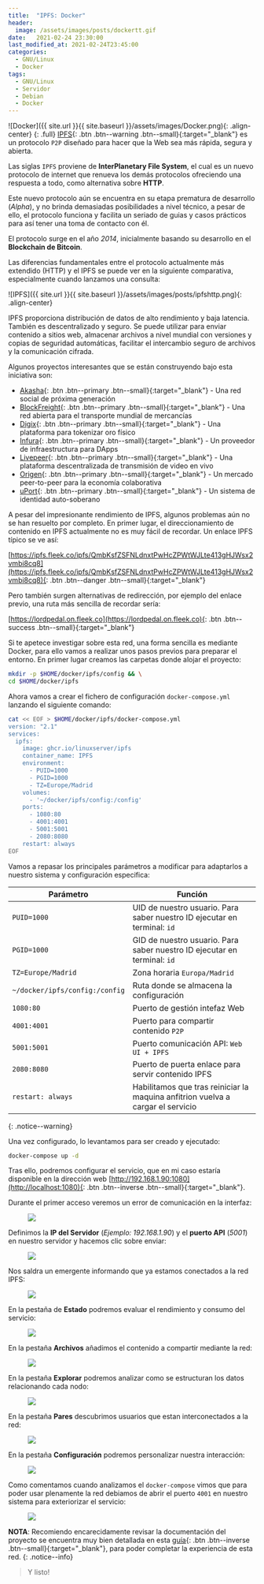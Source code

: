```yaml
---
title:  "IPFS: Docker"
header:
  image: /assets/images/posts/dockertt.gif
date:   2021-02-24 23:30:00
last_modified_at: 2021-02-24T23:45:00
categories:
  - GNU/Linux
  - Docker
tags:
  - GNU/Linux
  - Servidor
  - Debian
  - Docker
---
```


![Docker]({{ site.url }}{{ site.baseurl }}/assets/images/Docker.png){: .align-center}
{: .full}
[IPFS](https://ipfs.io){: .btn .btn--warning .btn--small}{:target="_blank"} es un protocolo `P2P` diseñado para hacer que la Web sea más rápida, segura y abierta.

Las siglas `IPFS` proviene de **InterPlanetary File System**, el cual es un nuevo protocolo de internet que renueva los demás protocolos ofreciendo una respuesta a todo, como alternativa sobre **HTTP**.

Este nuevo protocolo aún se encuentra en su etapa prematura de desarrollo (*Alpha*), y no brinda demasiadas posibilidades a nivel técnico, a pesar de ello, el protocolo funciona y facilita un seriado de guias y casos prácticos para así tener una toma de contacto con él.

El protocolo surge en el año *2014*, inicialmente basando su desarrollo en el **Blockchain de Bitcoin**.

Las diferencias fundamentales entre el protocolo actualmente más extendido (HTTP) y el IPFS se puede ver en la siguiente comparativa, especialmente cuando lanzamos una consulta: 

![IPFS]({{ site.url }}{{ site.baseurl }}/assets/images/posts/ipfshttp.png){: .align-center}

IPFS proporciona distribución de datos de alto rendimiento y baja latencia. También es descentralizado y seguro. Se puede utilizar para enviar contenido a sitios web, almacenar archivos a nivel mundial con versiones y copias de seguridad automáticas, facilitar el intercambio seguro de archivos y la comunicación cifrada.

Algunos proyectos interesantes que se están construyendo bajo esta iniciativa son:

- [Akasha](https://akasha.world){: .btn .btn--primary .btn--small}{:target="_blank"} - Una red social de próxima generación
- [BlockFreight](https://blockfreight.com){: .btn .btn--primary .btn--small}{:target="_blank"} - Una red abierta para el transporte mundial de mercancías
- [Digix](https://digix.global){: .btn .btn--primary .btn--small}{:target="_blank"} - Una plataforma para tokenizar oro físico
- [Infura](https://infura.io){: .btn .btn--primary .btn--small}{:target="_blank"} - Un proveedor de infraestructura para DApps
- [Livepeer](https://livepeer.org){: .btn .btn--primary .btn--small}{:target="_blank"} - Una plataforma descentralizada de transmisión de video en vivo
- [Origen](https://www.originprotocol.com){: .btn .btn--primary .btn--small}{:target="_blank"} - Un mercado peer-to-peer para la economía colaborativa
- [uPort](https://www.uport.me){: .btn .btn--primary .btn--small}{:target="_blank"} - Un sistema de identidad auto-soberano

A pesar del impresionante rendimiento de IPFS, algunos problemas aún no se han resuelto por completo. En primer lugar, el direccionamiento de contenido en IPFS actualmente no es muy fácil de recordar. Un enlace IPFS típico se ve así:

[https://ipfs.fleek.co/ipfs/QmbKsfZSFNLdnxtPwHcZPWtWJLte413gHJWsx2vmbi8cq8](https://ipfs.fleek.co/ipfs/QmbKsfZSFNLdnxtPwHcZPWtWJLte413gHJWsx2vmbi8cq8){: .btn .btn--danger .btn--small}{:target="_blank"}

Pero también surgen alternativas de redirección, por ejemplo del enlace previo, una ruta más sencilla de recordar sería:

[https://lordpedal.on.fleek.co](https://lordpedal.on.fleek.co){: .btn .btn--success .btn--small}{:target="_blank"}

Si te apetece investigar sobre esta red, una forma sencilla es mediante Docker, para ello vamos a realizar unos pasos previos para preparar el entorno. En primer lugar creamos las carpetas donde alojar el proyecto:

```bash
mkdir -p $HOME/docker/ipfs/config && \
cd $HOME/docker/ipfs
```

Ahora vamos a crear el fichero de configuración `docker-compose.yml` lanzando el siguiente comando:

```bash
cat << EOF > $HOME/docker/ipfs/docker-compose.yml
version: "2.1"
services:
  ipfs:
    image: ghcr.io/linuxserver/ipfs
    container_name: IPFS
    environment:
      - PUID=1000
      - PGID=1000
      - TZ=Europe/Madrid
    volumes:
      - '~/docker/ipfs/config:/config'
    ports:
      - 1080:80
      - 4001:4001
      - 5001:5001
      - 2080:8080
    restart: always
EOF
```

Vamos a repasar los principales parámetros a modificar para adaptarlos a nuestro sistema y configuración especifica:

| Parámetro | Función |
| ------ | ------ |
| `PUID=1000` | UID de nuestro usuario. Para saber nuestro ID ejecutar en terminal: `id` |
| `PGID=1000` | GID de nuestro usuario. Para saber nuestro ID ejecutar en terminal: `id` |
| `TZ=Europe/Madrid` | Zona horaria `Europa/Madrid` |
| `~/docker/ipfs/config:/config` | Ruta donde se almacena la configuración |
| `1080:80` | Puerto de gestión intefaz Web |
| `4001:4001` | Puerto para compartir contenido `P2P` |
| `5001:5001` | Puerto comunicación API: `Web UI + IPFS` |
| `2080:8080` | Puerto de puerta enlace para servir contenido IPFS  |
| `restart: always` | Habilitamos que tras reiniciar la maquina anfitrion vuelva a cargar el servicio |
{: .notice--warning}

Una vez configurado, lo levantamos para ser creado y ejecutado:

```bash
docker-compose up -d
```

Tras ello, podremos configurar el servicio, que en mi caso estaría disponible en la dirección web [http://192.168.1.90:1080](http://localhost:1080){: .btn .btn--inverse .btn--small}{:target="_blank"}. 

Durante el primer acceso veremos un error de comunicación en la interfaz:

<figure>
    <a href="/assets/images/posts/ipfs1.jpg"><img src="/assets/images/posts/ipfs1.jpg"></a>
</figure>

Definimos la **IP del Servidor** (*Ejemplo: 192.168.1.90*) y el **puerto API** (*5001*) en nuestro servidor y hacemos clic sobre enviar:

<figure>
    <a href="/assets/images/posts/ipfs2.jpg"><img src="/assets/images/posts/ipfs2.jpg"></a>
</figure>

Nos saldra un emergente informando que ya estamos conectados a la red IPFS:

<figure>
    <a href="/assets/images/posts/ipfs3.jpg"><img src="/assets/images/posts/ipfs3.jpg"></a>
</figure>

En la pestaña de **Estado** podremos evaluar el rendimiento y consumo del servicio:

<figure>
    <a href="/assets/images/posts/ipfs4.jpg"><img src="/assets/images/posts/ipfs4.jpg"></a>
</figure>

En la pestaña **Archivos** añadimos el contenido a compartir mediante la red:

<figure>
    <a href="/assets/images/posts/ipfs5.jpg"><img src="/assets/images/posts/ipfs5.jpg"></a>
</figure>

En la pestaña **Explorar** podremos analizar como se estructuran los datos relacionando cada nodo:

<figure>
    <a href="/assets/images/posts/ipfs6.jpg"><img src="/assets/images/posts/ipfs6.jpg"></a>
</figure>

En la pestaña **Pares** descubrimos usuarios que estan interconectados a la red:

<figure>
    <a href="/assets/images/posts/ipfs7.jpg"><img src="/assets/images/posts/ipfs7.jpg"></a>
</figure>

En la pestaña **Configuración** podremos personalizar nuestra interacción:

<figure>
    <a href="/assets/images/posts/ipfs8.jpg"><img src="/assets/images/posts/ipfs8.jpg"></a>
</figure>

Como comentamos cuando analizamos el `docker-compose` vimos que para poder usar plenamente la red debiamos de abrir el puerto `4001` en nuestro sistema para exteriorizar el servicio:

<figure>
    <a href="/assets/images/posts/ipfs9.jpg"><img src="/assets/images/posts/ipfs9.jpg"></a>
</figure>

**NOTA**: Recomiendo encarecidamente revisar la documentación del proyecto se encuentra muy bien detallada en esta [guía](https://docs.ipfs.io/how-to/){: .btn .btn--inverse .btn--small}{:target="_blank"}, para poder completar la experiencia de esta red.
{: .notice--info}

> Y listo!
